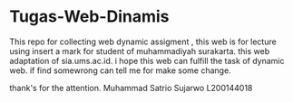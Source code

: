 # Tugas-Web-Dinamis
This repo for collecting web dynamic assigment , this web is for lecture using insert a mark for student of muhammadiyah surakarta.
this web adaptation of sia.ums.ac.id. i hope this web can fulfill the task of dynamic web.
if find somewrong can tell me for make some change. 

thank's for the attention.
Muhammad Satrio Sujarwo
L200144018
